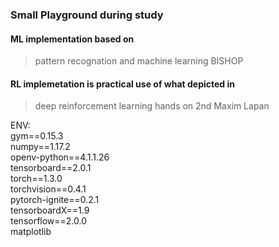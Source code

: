 ### Small Playground during study
#### ML implementation based on 
>pattern recognation and machine learning BISHOP
#### RL implemetation is practical use of what depicted in 
>deep reinforcement learning hands on 2nd Maxim Lapan

ENV:  
gym==0.15.3  
numpy==1.17.2  
openv-python==4.1.1.26  
tensorboard==2.0.1  
torch==1.3.0  
torchvision==0.4.1  
pytorch-ignite==0.2.1  
tensorboardX==1.9  
tensorflow==2.0.0  
matplotlib
